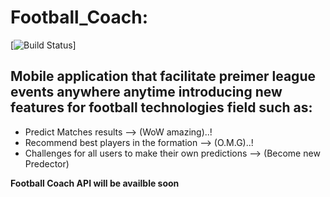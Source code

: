 # Football_Coach:
[![Build Status](https://img.shields.io/travis/dingo/api/master.svg?style=flat-square)]

## Mobile application that facilitate preimer league events anywhere anytime introducing new features for football technologies field such as:

- Predict Matches results  -->  (WoW amazing)..!
- Recommend best players in the formation --> (O.M.G)..!
- Challenges for all users to make their own predictions --> (Become new Predector)

**Football Coach API will be availble soon**
